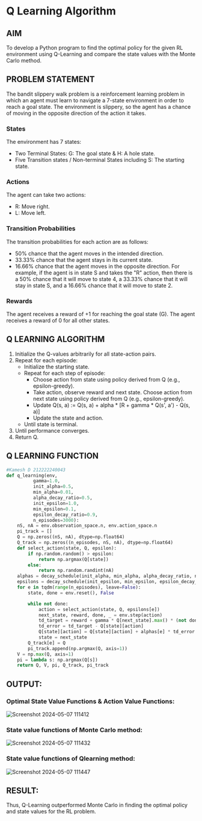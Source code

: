 # Q Learning Algorithm


## AIM
To develop a Python program to find the optimal policy for the given RL environment using Q-Learning and compare the state values with the Monte Carlo method.

## PROBLEM STATEMENT
The bandit slippery walk problem is a reinforcement learning problem in which an agent must learn to navigate a 7-state environment in order to reach a goal state. The environment is slippery, so the agent has a chance of moving in the opposite direction of the action it takes.

### States
The environment has 7 states:

- Two Terminal States: G: The goal state & H: A hole state.
- Five Transition states / Non-terminal States including S: The starting state.
### Actions
The agent can take two actions:

- R: Move right.
- L: Move left.
### Transition Probabilities
The transition probabilities for each action are as follows:

- 50% chance that the agent moves in the intended direction.
- 33.33% chance that the agent stays in its current state.
- 16.66% chance that the agent moves in the opposite direction.
For example, if the agent is in state S and takes the "R" action, then there is a 50% chance that it will move to state 4, a 33.33% chance that it will stay in state S, and a 16.66% chance that it will move to state 2.

### Rewards
The agent receives a reward of +1 for reaching the goal state (G). The agent receives a reward of 0 for all other states.

## Q LEARNING ALGORITHM
1. Initialize the Q-values arbitrarily for all state-action pairs.
2. Repeat for each episode:
    - Initialize the starting state.
    - Repeat for each step of episode:
        - Choose action from state using policy derived from Q (e.g., epsilon-greedy).
        - Take action, observe reward and next state.
        Choose action from next state using policy derived from Q (e.g., epsilon-greedy).
        - Update Q(s, a) := Q(s, a) + alpha * [R + gamma * Q(s', a') - Q(s, a)]
        - Update the state and action.
    - Until state is terminal.
3. Until performance converges.
4. Return Q.

## Q LEARNING FUNCTION
```py
#Kamesh D 212222240043
def q_learning(env,
          gamma=1.0,
          init_alpha=0.5,
          min_alpha=0.01,
          alpha_decay_ratio=0.5,
          init_epsilon=1.0,
          min_epsilon=0.1,
          epsilon_decay_ratio=0.9,
          n_episodes=3000):
    nS, nA = env.observation_space.n, env.action_space.n
    pi_track = []
    Q = np.zeros((nS, nA), dtype=np.float64)
    Q_track = np.zeros((n_episodes, nS, nA), dtype=np.float64)
    def select_action(state, Q, epsilon):
        if np.random.random() > epsilon:
            return np.argmax(Q[state])
        else:
            return np.random.randint(nA)
    alphas = decay_schedule(init_alpha, min_alpha, alpha_decay_ratio, n_episodes)
    epsilons = decay_schedule(init_epsilon, min_epsilon, epsilon_decay_ratio, n_episodes)
    for e in tqdm(range(n_episodes), leave=False):
        state, done = env.reset(), False

        while not done:
            action = select_action(state, Q, epsilons[e])
            next_state, reward, done, _ = env.step(action)
            td_target = reward + gamma * Q[next_state].max() * (not done)
            td_error = td_target - Q[state][action]
            Q[state][action] = Q[state][action] + alphas[e] * td_error
            state = next_state
        Q_track[e] = Q
        pi_track.append(np.argmax(Q, axis=1))
    V = np.max(Q, axis=1)
    pi = lambda s: np.argmax(Q[s])
    return Q, V, pi, Q_track, pi_track
```

## OUTPUT:
### Optimal State Value Functions & Action Value Functions:
![Screenshot 2024-05-07 111412](https://github.com/KameshLeVI/q-learning/assets/120780633/a4a87b81-565c-4258-8d87-52799d38f12f)




### State value functions of Monte Carlo method:

![Screenshot 2024-05-07 111432](https://github.com/KameshLeVI/q-learning/assets/120780633/ce37aba3-c9e7-4c60-8c3e-10a556278809)



### State value functions of Qlearning method:

![Screenshot 2024-05-07 111447](https://github.com/KameshLeVI/q-learning/assets/120780633/0d4df4e5-27f3-4fec-be8d-a480283a9b69)


## RESULT:
Thus, Q-Learning outperformed Monte Carlo in finding the optimal policy and state values for the RL problem.
